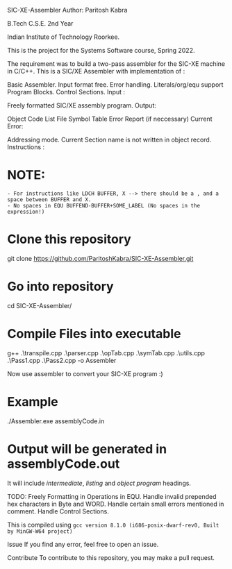 SIC-XE-Assembler
Author: Paritosh Kabra

B.Tech C.S.E. 2nd Year

Indian Institute of Technology Roorkee.

This is the project for the Systems Software course, Spring 2022.

The requirement was to build a two-pass assembler for the SIC-XE machine in C/C++. This is a SIC/XE Assembler with implementation of :

Basic Assembler.
Input format free.
Error handling.
Literals/org/equ support
Program Blocks.
Control Sections.
Input :

Freely formatted SIC/XE assembly program.
Output:

Object Code
List File
Symbol Table
Error Report (if neccessary)
Current Error:

Addressing mode.
Current Section name is not written in object record.
Instructions :

# NOTE:

    - For instructions like LDCH BUFFER, X --> there should be a , and a space between BUFFER and X.
    - No spaces in EQU BUFFEND-BUFFER+SOME_LABEL (No spaces in the expression!)

# Clone this repository

git clone https://github.com/ParitoshKabra/SIC-XE-Assembler.git

# Go into repository

cd SIC-XE-Assembler/

# Compile Files into executable

g++ .\transpile.cpp .\parser.cpp .\opTab.cpp .\symTab.cpp .\utils.cpp .\Pass1.cpp
.\Pass2.cpp -o Assembler

Now use assembler to convert your SIC-XE program :)

# Example

./Assembler.exe assemblyCode.in

# Output will be generated in assemblyCode.out

It will include _intermediate_, _listing_ and _object program_ headings.

TODO:
Freely Formatting in Operations in EQU.
Handle invalid prepended hex characters in Byte and WORD.
Handle certain small errors mentioned in comment.
Handle Control Sections.

This is compiled using `gcc version 8.1.0 (i686-posix-dwarf-rev0, Built by MinGW-W64 project)`

Issue
If you find any error, feel free to open an issue.

Contribute
To contribute to this repository, you may make a pull request.
